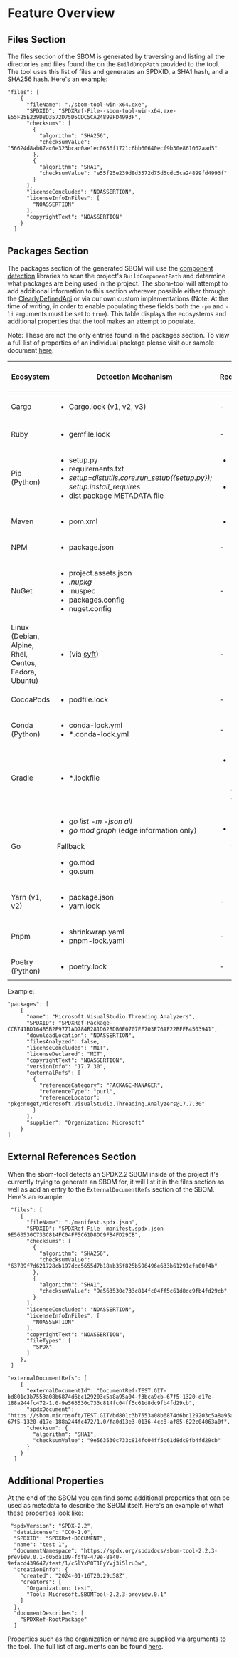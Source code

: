 # Feature Overview

## Files Section

The files section of the SBOM is generated by traversing and listing all the directories and files found the on the `BuildDropPath` provided to the tool. The tool uses this list of files and generates an SPDXID, a SHA1 hash, and a SHA256 hash. Here's an example:

```
"files": [
    {
      "fileName": "./sbom-tool-win-x64.exe",
      "SPDXID": "SPDXRef-File--sbom-tool-win-x64.exe-E55F25E239D8D3572D75D5CDC5CA24899FD4993F",
      "checksums": [
        {
          "algorithm": "SHA256",
          "checksumValue": "56624d8ab67ac0e323bcac0ae1ec0656f1721c6bb60640ecf9b30e861062aad5"
        },
        {
          "algorithm": "SHA1",
          "checksumValue": "e55f25e239d8d3572d75d5cdc5ca24899fd4993f"
        }
      ],
      "licenseConcluded": "NOASSERTION",
      "licenseInfoInFiles": [
        "NOASSERTION"
      ],
      "copyrightText": "NOASSERTION"
    }
  ]
```

## Packages Section

The packages section of the generated SBOM will use the [component detection](https://github.com/microsoft/component-detection) libraries to scan the project's `BuildComponentPath` and determine what packages are being used in the project. The sbom-tool will attempt to add additional information to this section wherever possible either through the [ClearlyDefinedApi](https://github.com/clearlydefined/clearlydefined) or via our own custom implementations (Note: At the time of writing, in order to enable populating these fields both the `-pm` and `-li` arguments must be set to `true`). This table displays the ecosystems and additional properties that the tool makes an attempt to populate.

Note: These are not the only entries found in the packages section. To view a full list of properties of an individual package please visit our sample document [here](https://github.com/microsoft/sbom-tool/blob/main/samples/manifest.spdx.json).

| Ecosystem | Detection Mechanism | Requirements | License Concluded (Via ClearlyDefinedApi) | License Declared | Supplier
| - | - | - | - | - | - |
| Cargo | <ul><li>Cargo.lock (v1, v2, v3)</li></ul> | - | ✔ | ✔ (Via RustCli detector) | ✔ |
| Ruby | <ul><li>gemfile.lock</li></ul> | - | ✔ | ✔ | ✔ |
| Pip (Python) | <ul><li>setup.py</li><li>requirements.txt</li><li>*setup=distutils.core.run_setup({setup.py}); setup.install_requires*</li><li>dist package METADATA file</li></ul> | <ul><li>Python 2 or Python 3</li><li>Internet connection</li></ul> | ✔ | ✔ | ✔ |
| Maven | <ul><li>pom.xml</li></ul> | <ul><li>Maven</li></ul> | ✔  | ✔ | ✔ |
| NPM | <ul><li>package.json</li></ul> | - | ✔ | ✔ | ✔ |
| NuGet | <ul><li>project.assets.json</li><li>*.nupkg</li><li>*.nuspec</li><li>packages.config</li><li>nuget.config</li></ul> | - | ✔ | ✔ | ✔ |
| Linux (Debian, Alpine, Rhel, Centos, Fedora, Ubuntu)| <ul><li>(via [syft](https://github.com/anchore/syft))</li></ul> | - | ✔ | - | ✔ |
| CocoaPods | <ul><li>podfile.lock</li></ul> | - | ✔ | - | - |
| Conda (Python) | <ul><li>conda-lock.yml</li><li>*.conda-lock.yml</li></ul> | - | - | - | - |
| Gradle | <ul><li>*.lockfile</li></ul> | <ul><li>Gradle 7 or prior using [Single File lock](https://docs.gradle.org/6.8.1/userguide/dependency_locking.html#single_lock_file_per_project)</li></ul> | - | - | - |
| Go | <ul><li>*go list -m -json all*</li><li>*go mod graph* (edge information only)</li></ul>Fallback</br><ul><li>go.mod</li><li>go.sum</li></ul> | <ul><li>Go 1.11+ (will fallback if not present)</li></ul> | - | - | - |
| Yarn (v1, v2) | <ul><li>package.json</li><li>yarn.lock</li></ul> | - | - | - | - |
| Pnpm | <ul><li>shrinkwrap.yaml</li><li>pnpm-lock.yaml</li></ul> | - | - | - | - |
| Poetry (Python) | <ul><li>poetry.lock</li><ul> | - | - | - | - |

Example:

```
"packages": [
    {
      "name": "Microsoft.VisualStudio.Threading.Analyzers",
      "SPDXID": "SPDXRef-Package-CCB741BD164B5B2F9771AD784B281D62BDB0E0707EE703E76AF22BFFB4503941",
      "downloadLocation": "NOASSERTION",
      "filesAnalyzed": false,
      "licenseConcluded": "MIT",
      "licenseDeclared": "MIT",
      "copyrightText": "NOASSERTION",
      "versionInfo": "17.7.30",
      "externalRefs": [
        {
          "referenceCategory": "PACKAGE-MANAGER",
          "referenceType": "purl",
          "referenceLocator": "pkg:nuget/Microsoft.VisualStudio.Threading.Analyzers@17.7.30"
        }
      ],
      "supplier": "Organization: Microsoft"
    }
]
```

## External References Section

When the sbom-tool detects an SPDX2.2 SBOM inside of the project it's currently trying to generate an SBOM for, it will list it in the files section as well as add an entry to the `ExternalDocumentRefs` section of the SBOM. Here's an example:

```
 "files": [
    {
      "fileName": "./manifest.spdx.json",
      "SPDXID": "SPDXRef-File--manifest.spdx.json-9E563530C733C814FC04FF5C61D8DC9FB4FD29CB",
      "checksums": [
        {
          "algorithm": "SHA256",
          "checksumValue": "63789f7d621728cb197dcc5655d7b18ab35f825b596496e633b61291cfa00f4b"
        },
        {
          "algorithm": "SHA1",
          "checksumValue": "9e563530c733c814fc04ff5c61d8dc9fb4fd29cb"
        }
      ],
      "licenseConcluded": "NOASSERTION",
      "licenseInfoInFiles": [
        "NOASSERTION"
      ],
      "copyrightText": "NOASSERTION",
      "fileTypes": [
        "SPDX"
      ]
    },
 ]
```

```
"externalDocumentRefs": [
    {
      "externalDocumentId": "DocumentRef-TEST.GIT-bd801c3b7553a08b6874d6bc129203c5a8a95a04-f3bca9cb-67f5-1320-d17e-188a244fc472-1.0-9e563530c733c814fc04ff5c61d8dc9fb4fd29cb",
      "spdxDocument": "https://sbom.microsoft/TEST.GIT/bd801c3b7553a08b6874d6bc129203c5a8a95a04/f3bca9cb-67f5-1320-d17e-188a244fc472/1.0/fa0d13e3-0136-4cc8-af85-622c04063a0f",
      "checksum": {
        "algorithm": "SHA1",
        "checksumValue": "9e563530c733c814fc04ff5c61d8dc9fb4fd29cb"
      }
    }
  ]
```

## Additional Properties

At the end of the SBOM you can find some additional properties that can be used as metadata to describe the SBOM itself. Here's an example of what these properties look like:

```
 "spdxVersion": "SPDX-2.2",
  "dataLicense": "CC0-1.0",
  "SPDXID": "SPDXRef-DOCUMENT",
  "name": "test 1",
  "documentNamespace": "https://spdx.org/spdxdocs/sbom-tool-2.2.3-preview.0.1-d05da109-fdf8-479e-8a40-9efacd439647/test/1/c5lYxP0T1EyYvj3i5lru3w",
  "creationInfo": {
    "created": "2024-01-16T20:29:58Z",
    "creators": [
      "Organization: test",
      "Tool: Microsoft.SBOMTool-2.2.3-preview.0.1"
    ]
  },
  "documentDescribes": [
    "SPDXRef-RootPackage"
  ]
```

Properties such as the organization or name are supplied via arguments to the tool. The full list of arguments can be found [here](https://github.com/microsoft/sbom-tool/blob/main/docs/sbom-tool-arguments.md).
